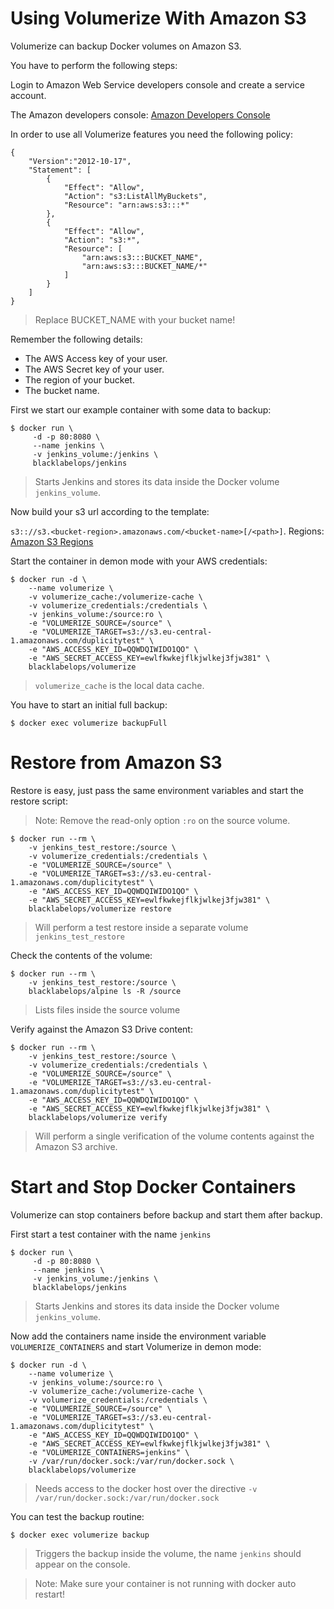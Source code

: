 # Using Volumerize With Amazon S3

Volumerize can backup Docker volumes on Amazon S3.

You have to perform the following steps:

Login to Amazon Web Service developers console and create a service account.

The Amazon developers console: [Amazon Developers Console](https://aws.amazon.com/console/)

In order to use all Volumerize features you need the following policy:

~~~~
{
    "Version":"2012-10-17",
    "Statement": [
        {
            "Effect": "Allow",
            "Action": "s3:ListAllMyBuckets",
            "Resource": "arn:aws:s3:::*"
        },
        {
            "Effect": "Allow",
            "Action": "s3:*",
            "Resource": [
                "arn:aws:s3:::BUCKET_NAME",
                "arn:aws:s3:::BUCKET_NAME/*"
            ]
        }
    ]
}
~~~~

> Replace BUCKET_NAME with your bucket name!

Remember the following details:

* The AWS Access key of your user.
* The AWS Secret key of your user.
* The region of your bucket.
* The bucket name.

First we start our example container with some data to backup:

~~~~
$ docker run \
     -d -p 80:8080 \
     --name jenkins \
     -v jenkins_volume:/jenkins \
     blacklabelops/jenkins
~~~~

> Starts Jenkins and stores its data inside the Docker volume `jenkins_volume`.

Now build your s3 url according to the template:

`s3:://s3.<bucket-region>.amazonaws.com/<bucket-name>[/<path>]`. Regions: [Amazon S3 Regions](http://docs.aws.amazon.com/AWSEC2/latest/UserGuide/using-regions-availability-zones.html)

Start the container in demon mode with your AWS credentials:

~~~~
$ docker run -d \
    --name volumerize \
    -v volumerize_cache:/volumerize-cache \
    -v volumerize_credentials:/credentials \
    -v jenkins_volume:/source:ro \
    -e "VOLUMERIZE_SOURCE=/source" \
    -e "VOLUMERIZE_TARGET=s3://s3.eu-central-1.amazonaws.com/duplicitytest" \
    -e "AWS_ACCESS_KEY_ID=QQWDQIWIDO1QO" \
    -e "AWS_SECRET_ACCESS_KEY=ewlfkwkejflkjwlkej3fjw381" \
    blacklabelops/volumerize
~~~~

> `volumerize_cache` is the local data cache.

You have to start an initial full backup:

~~~~
$ docker exec volumerize backupFull
~~~~

# Restore from Amazon S3

Restore is easy, just pass the same environment variables and start the restore script:

> Note: Remove the read-only option `:ro` on the source volume.

~~~~
$ docker run --rm \
    -v jenkins_test_restore:/source \
    -v volumerize_credentials:/credentials \
    -e "VOLUMERIZE_SOURCE=/source" \
    -e "VOLUMERIZE_TARGET=s3://s3.eu-central-1.amazonaws.com/duplicitytest" \
    -e "AWS_ACCESS_KEY_ID=QQWDQIWIDO1QO" \
    -e "AWS_SECRET_ACCESS_KEY=ewlfkwkejflkjwlkej3fjw381" \
    blacklabelops/volumerize restore
~~~~

> Will perform a test restore inside a separate volume `jenkins_test_restore`

Check the contents of the volume:

~~~~
$ docker run --rm \
    -v jenkins_test_restore:/source \
    blacklabelops/alpine ls -R /source
~~~~

> Lists files inside the source volume

Verify against the Amazon S3 Drive content:

~~~~
$ docker run --rm \
    -v jenkins_test_restore:/source \
    -v volumerize_credentials:/credentials \
    -e "VOLUMERIZE_SOURCE=/source" \
    -e "VOLUMERIZE_TARGET=s3://s3.eu-central-1.amazonaws.com/duplicitytest" \
    -e "AWS_ACCESS_KEY_ID=QQWDQIWIDO1QO" \
    -e "AWS_SECRET_ACCESS_KEY=ewlfkwkejflkjwlkej3fjw381" \
    blacklabelops/volumerize verify
~~~~

> Will perform a single verification of the volume contents against the Amazon S3 archive.

# Start and Stop Docker Containers

Volumerize can stop containers before backup and start them after backup.

First start a test container with the name `jenkins`

~~~~
$ docker run \
     -d -p 80:8080 \
     --name jenkins \
     -v jenkins_volume:/jenkins \
     blacklabelops/jenkins
~~~~

> Starts Jenkins and stores its data inside the Docker volume `jenkins_volume`.

Now add the containers name inside the environment variable `VOLUMERIZE_CONTAINERS` and start Volumerize in demon mode:

~~~~
$ docker run -d \
    --name volumerize \
    -v jenkins_volume:/source:ro \
    -v volumerize_cache:/volumerize-cache \
    -v volumerize_credentials:/credentials \
    -e "VOLUMERIZE_SOURCE=/source" \
    -e "VOLUMERIZE_TARGET=s3://s3.eu-central-1.amazonaws.com/duplicitytest" \
    -e "AWS_ACCESS_KEY_ID=QQWDQIWIDO1QO" \
    -e "AWS_SECRET_ACCESS_KEY=ewlfkwkejflkjwlkej3fjw381" \
    -e "VOLUMERIZE_CONTAINERS=jenkins" \
    -v /var/run/docker.sock:/var/run/docker.sock \
    blacklabelops/volumerize
~~~~

> Needs access to the docker host over the directive `-v /var/run/docker.sock:/var/run/docker.sock`

You can test the backup routine:

~~~~
$ docker exec volumerize backup
~~~~

> Triggers the backup inside the volume, the name `jenkins` should appear on the console.

> Note: Make sure your container is not running with docker auto restart!
